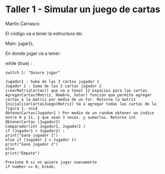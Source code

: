 
# Taller 1 - Simular un juego de cartas

Martín Carrasco

El código va a tener la estructura de:

Main:
jugar();

En donde jugar va a tener:

while (true) :

    switch 1: "Quiere jugar"

    Jugador1 : Suma de las 3 cartas jugador 1
    Jugador 2 : Suma de las 3 cartas jugador 2
    crearMatrizCartas() que va a tener 12 espacios para las cartas
    AgregarCartas(Matriz, Nombre, Valor) función que permite agregar cartas a la matriz por medio de un for. Retorna la matriz
    InicializarCartasJuego(Matriz) Va a agregar todas las cartas de la figura 1. void
    ObtenerCartas(Jugador1 ) Por medio de un random obtener un indice entre 0 y 11, y que sean 3 veces. y sumarlos. Retorna int
    ObtenerCartas (Jugador2)
    Comparador(int Jugador1, Jugador2 )
    if (Jugador1 > Jugador2) :
    print("Gano jugador 1")
    else if (Jugador 2 > Jugador 1)
    print("Gano jugador 2")
    else
    print("Empate")

    Presione 0 si no quiere jugar nuevamente
    if number == 0; break;
    



